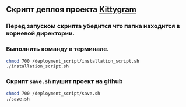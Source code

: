 ## Скрипт деплоя проекта [Kittygram](https://github.com/aleksanderstartsev1984/infra_sprint1)
### Перед запуском скрипта убедится что папка находится в корневой директории.
### Выполнить команду в терминале.
```sh
chmod 700 /deployment_script/installation_script.sh
./installation_script.sh
```
### Скрипт `save.sh` пушит проект на github
```sh
chmod 700 /deployment_script/save.sh
./save.sh
```
